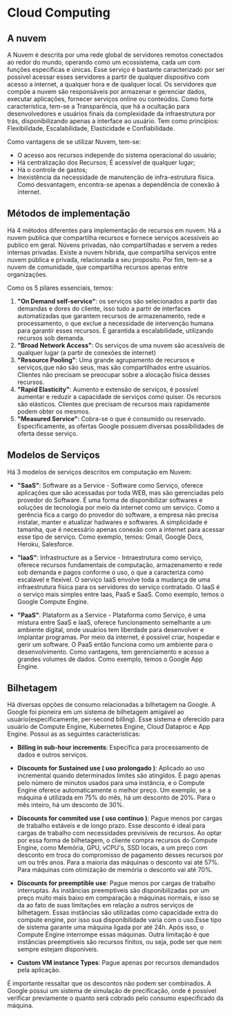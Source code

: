 <h1>Cloud Computing</h1>
<h2>A nuvem</h2>
A Nuvem é descrita por uma rede global de servidores remotos conectados ao redor do mundo, operando como um ecossistema, cada um com funções específicas e únicas. Esse serviço é bastante caracterizado por ser possível acessar esses servidores a partir de qualquer dispositivo com acesso a internet, a qualquer hora e de qualquer local. Os servidores que compõe a nuvem são responsáveis por armazenar e gerenciar dados, executar aplicações, fornecer serviços online ou conteúdos. Como forte característica, tem-se a Transparência, que há a ocultação para desenvolvedores e usuários finais da complexidade da infraestrutura por trás, disponibilizando apenas a interface ao usuário. Tem como princípios: Flexibilidade, Escalabilidade, Elasticidade e Confiabilidade.

Como vantagens de se utilizar Nuvem, tem-se:

- O acesso aos recursos independe do sistema operacional do usuário;
- Há centralização dos Recursos; É acessível de qualquer lugar;
- Há o controle de gastos;
- Inexistência da necessidade de manutenção de infra-estrutura física. Como desvantagem, encontra-se apenas a dependência de conexão à internet.

<h2>Métodos de implementação</h2>

Há 4 métodos diferentes para implementação de recursos em nuvem. Há a nuvem publica que compartilha recursos e fornece serviços acessíveis ao publico em geral. Núvens privadas, não compartilhadas e servem a redes internas privadas. Existe a nuvem híbrida, que compartilha serviços entre nuvem pública e privada, relacionada a seu proposito. Por fim, tem-se a nuvem de comunidade, que compartilha recursos apenas entre organizações.

Como os 5 pilares essenciais, temos:

<ol>
    <li><b>"On Demand self-service"</b>: os serviços são selecionados a partir das demandas e dores do cliente, isso tudo a partir de interfaces 	automatizadas que garantem recursos de armazenamento, rede e processamento, o que exclue a necessidade de intervenção humana para 	garantir esses recursos. É garantida a escalabilidade, utilizando recursos sob demanda.
</li>
    <li><b>"Broad Network Access"</b>: Os serviços de uma nuvem são acessíveis de qualquer lugar (a partir de conexões de internet)
</li>
    <li><b>"Resource Pooling"</b>: Uma grande agrupamento de recursos e serviços,que não são seus, mas são compartilhados entre usuários. Clientes não precisam se preocupar sobre a alocação física desses recursos.
</li>
    <li><b>"Rapid Elasticity"</b>: Aumento e extensão de serviços, é possível aumentar e reduzir a capacidade de serviços como quiser. Os recursos são elásticos. Clientes que precisam de recursos mais rapidamente podem obter os mesmos.
</li>
    <li><b>    "Measured Service"</b>: Cobra-se o que é consumido ou reservado. Especificamente, as ofertas Google possuem diversas possibilidades de 	oferta desse serviço.
</li>

</ol>
<h2>Modelos de Serviços</h2>
Há 3 modelos de serviços descritos em computação em Nuvem:

- <b>"SaaS"</b>: Software as a Service - Software como Serviço, oferece aplicações que são acessadas por toda WEB, mas são gerenciadas pelo provedor do Software. É uma forma de disponibilizar softwares e soluções de tecnologia por meio da internet como um serviço. Como a gerência fica a cargo do provedor do software, a empresa não precisa instalar, manter e atualizar hadwares e softwares. A simplicidade é tamanha, que é necessário apenas conexão com a internet para acessar esse tipo de serviço. Como exemplo, temos: Gmail, Google Docs, Heroku, Salesforce.
- <b>"IaaS"</b>: Infrastructure as a Service - Intraestrutura como serviço, oferece recursos fundamentais de computação, armazenamento e rede sob demanda e pagos conforme o uso, o que a caracteriza como escalavel e flexivel. O serviço IaaS envolve toda a mudança de uma infraestrutura física para os servidores do serviço contratado. O IaaS é o serviço mais simples entre Iaas, PaaS e SaaS. Como exemplo, temos o Google Compute Engine.

- <b>"PaaS"</b>: Plataform as a Service - Plataforma como Serviço, é uma mistura entre SaaS e IaaS, oferece funcionamento semelhante a um ambiente digital, onde usuários tem liberdade para desenvolver e implantar programas. Por meio da internet, é possível criar, hospedar e gerir um software. O PaaS então funciona como um ambiente para o desenvolvimento. Como vantagens, tem gerenciamento e acesso a grandes volumes de dados. Como exemplo, temos o Google App Engine.

<h2>Bilhetagem</h2>

Há diversas opções de consumo relacionadas a bilhetagem na Google.
A Google foi pioneira em um sistema de bilhetagem amigável ao usuário(especificamente, per-second billing). Esse sistema é oferecido para usuário de Compute Engine, Kubernetes Engine, Cloud Dataproc e App Engine. Possui as as seguintes características:

- <b>Billing in sub-hour increments</b>: Específica para processamento de dados e outros serviços.

- <b>Discounts for Sustained use ( uso prolongado )</b>: Aplicado ao uso incremental quando determinados limites são atingidos. É pago apenas pelo número de minutos usados para uma instância, e o Compute Engine oferece automaticamente o melhor preço. Um exemplo, se a máquina é utilizada em 75% do mês, há um desconto de 20%. Para o mês inteiro, há um desconto de 30%.

- <b>Discounts for commited use ( uso contínuo )</b>: Pague menos por cargas de trabalho estáveis e de longo prazo. Esse desconto é ideal para cargas de trabalho com necessidades previsíveis de recursos. Ao optar por essa forma de bilhetagem, o cliente compra recursos do Compute Engine, como Memória, GPU, vCPU's, SSD locais, a um preço com desconto em troca do compromisso de pagamento desses recursos por um ou três anos. Para a maioria das máquinas o desconto vai até 57%. Para máquinas com otimização de memória o desconto vai até 70%.

- <b>Discounts for preemptible use</b>: Pague menos por cargas de trabalho interruptas. As instâncias preemptiveis são disponibilizadas por um preço muito mais baixo em comparação a máquinas normais, e isso se da ao fato de suas limitações em relação a outros serviços de bilhetagem. Essas instâncias são utilizadas como capacidade extra do compute engine, por isso sua disponibilidade varia com o uso.Esse tipo de sistema garante uma máquina ligada por até 24h. Após isso, o Compute Engine interrompe essas máquinas. Outra limitação é que instâncias preemptiveis são recursos finitos, ou seja, pode ser que nem sempre estejam disponíveis.

- <b>Custom VM instance Types</b>: Pague apenas por recursos demandados pela aplicação.

É importante ressaltar que os descontos não podem ser combinados. A Google possui um sistema de simulação de precificação, onde é possível verificar previamente o quanto será cobrado pelo consumo especificado da máquina.
